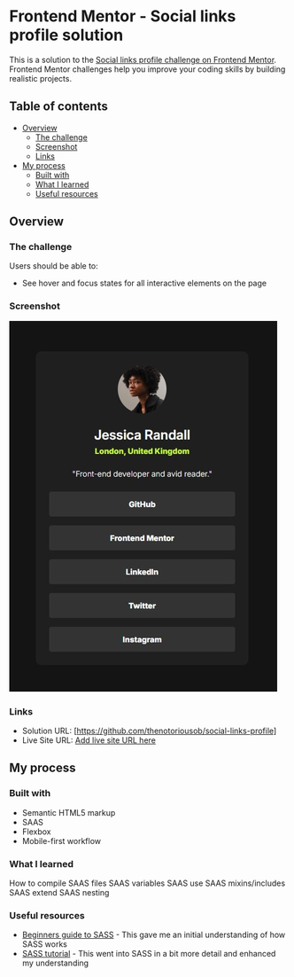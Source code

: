 # Frontend Mentor - Social links profile solution

This is a solution to the [Social links profile challenge on Frontend Mentor](https://www.frontendmentor.io/challenges/social-links-profile-UG32l9m6dQ). Frontend Mentor challenges help you improve your coding skills by building realistic projects. 

## Table of contents

- [Overview](#overview)
  - [The challenge](#the-challenge)
  - [Screenshot](#screenshot)
  - [Links](#links)
- [My process](#my-process)
  - [Built with](#built-with)
  - [What I learned](#what-i-learned)
  - [Useful resources](#useful-resources)

## Overview

### The challenge

Users should be able to:

- See hover and focus states for all interactive elements on the page

### Screenshot

![](./screenshot.jpg)


### Links

- Solution URL: [https://github.com/thenotoriousob/social-links-profile]
- Live Site URL: [Add live site URL here](https://your-live-site-url.com)

## My process

### Built with

- Semantic HTML5 markup
- SAAS
- Flexbox
- Mobile-first workflow

### What I learned

How to compile SAAS files
SAAS variables
SAAS use
SAAS mixins/includes
SAAS extend
SAAS nesting

### Useful resources

- [Beginners guide to SASS](https://www.freecodecamp.org/news/the-beginners-guide-to-sass/) - This gave me an initial understanding of how SASS works
- [SASS tutorial](https://www.geeksforgeeks.org/sass/) - This went into SASS in a bit more detail and enhanced my understanding


